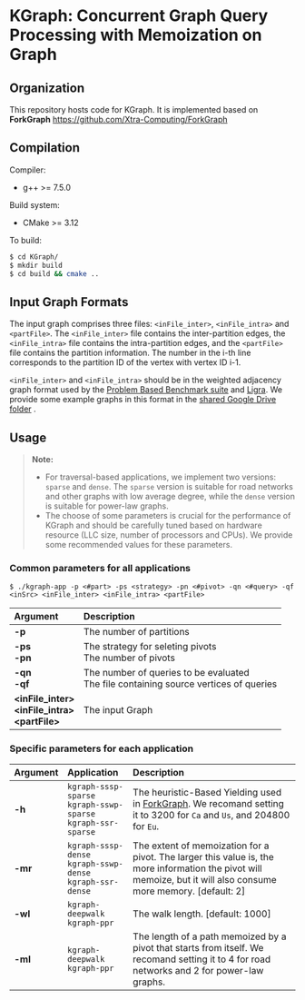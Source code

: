 # KGraph: Concurrent Graph Query Processing with Memoization on Graph


Organization
--------

This repository hosts code for KGraph. It is implemented based on **ForkGraph** https://github.com/Xtra-Computing/ForkGraph


Compilation
--------

Compiler:
* g++ >= 7.5.0


Build system:
* CMake >= 3.12


To build:
```sh
$ cd KGraph/
$ mkdir build
$ cd build && cmake ..
```


Input Graph Formats
-----------
The input graph comprises three files: `<inFile_inter>`, `<inFile_intra>` and `<partFile>`. The `<inFile_inter>` file contains the inter-partition edges, the `<inFile_intra>` file contains the intra-partition edges, and the `<partFile>` file contains the partition information. The number in the i-th line corresponds to the partition ID of the vertex with vertex ID i-1. 

`<inFile_inter>` and `<inFile_intra>` should be in the weighted adjacency graph format used by the [Problem Based Benchmark suite](http://www.cs.cmu.edu/~pbbs/benchmarks/graphIO.html) and [Ligra](https://github.com/jshun/ligra). We provide some example graphs in this format in the [shared Google Drive folder](https://drive.google.com/drive/u/3/folders/1GnX9wCb70YSKZZw_c2PYlRcK6YivyZkX) .


Usage
-----------
> **Note:**
> - For traversal-based applications, we implement two versions: `sparse` and `dense`. The `sparse` version is suitable for road networks and other graphs with low average degree, while the `dense` version is suitable for power-law graphs.
> - The choose of some parameters is crucial for the performance of KGraph and should be carefully tuned based on hardware resource (LLC size, number of processors and CPUs). We provide some recommended values for these parameters.

### Common parameters for all applications
```
$ ./kgraph-app -p <#part> -ps <strategy> -pn <#pivot> -qn <#query> -qf <inSrc> <inFile_inter> <inFile_intra> <partFile>
```
| Argument  | Description |
| :-----| :---- |
| **-p** | The number of partitions |
| **-ps<br>-pn** | The strategy for seleting pivots <br> The number of pivots |
| **-qn<br>-qf** | The number of queries to be evaluated <br> The file containing source vertices of queries |
| **\<inFile_inter\><br>\<inFile_intra\><br>\<partFile\>** | The input Graph |

### Specific parameters for each application

| Argument | Application | Description |
| :-----| :----- | :---- |
| **-h** | `kgraph-sssp-sparse`<br> `kgraph-sswp-sparse` <br> `kgraph-ssr-sparse` | The heuristic-Based Yielding used in [ForkGraph](https://github.com/Xtra-Computing/ForkGraph). We recomand setting it to 3200 for `Ca` and `Us`, and 204800 for `Eu`. |
| **-mr** | `kgraph-sssp-dense`<br> `kgraph-sswp-dense` <br> `kgraph-ssr-dense` | The extent of memoization for a pivot. The larger this value is, the more information the pivot will memoize, but it will also consume more memory. [default: 2] |
| **-wl** | `kgraph-deepwalk` <br>  `kgraph-ppr` | The walk length. [default: 1000] |
| **-ml** | `kgraph-deepwalk` <br>  `kgraph-ppr` | The length of a path memoized by a pivot that starts from itself. We recomand setting it to 4 for road networks and 2 for power-law graphs. |
